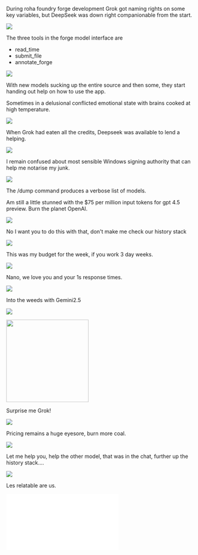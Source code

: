 During roha foundry forge development Grok got naming rights on some key variables, but DeepSeek was down right companionable from the start.

![](media/roha3.png)

The three tools in the forge model interface are 

* read_time
* submit_file
* annotate_forge

![](media/relaymodelalert.png)

With new models sucking up the entire source and then some, they start handing out help on how to use the app.

Sometimes in a delusional conflicted emotional state with brains cooked at high temperature.

![](media/submission1.png)

When Grok had eaten all the credits, Deepseek was available to lend a helping.

![](media/crashburnrepeat.png)

I remain confused about most sensible Windows signing authority that can help me notarise my junk.

![](media/dailychatbot.png)

The /dump command produces a verbose list of models.

Am still a little stunned with the $75 per million input tokens for gpt 4.5 preview. Burn the planet OpenAI.

![](media/deets.png)

No I want you to do this with that, don't make me check our history stack

![](media/forgerc3.png)

This was my budget for the week, if you work 3 day weeks.

![](media/xaipolite.png)

Nano, we love you and your 1s response times.

![](media/nanolove.png)

Into the weeds with Gemini2.5

![](media/plan.png)

<img src="media/lucy5c.png" style="height:220px"/>

Surprise me Grok!

![](media/groknose.png)

Pricing remains a huge eyesore, burn more coal.

![](media/models.png)

Let me help you, help the other model, that was in the chat, further up the history stack....

![](media/regurgemuch.png)

Les relatable are us.

![](media/relayblog.md)
